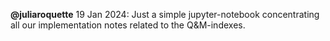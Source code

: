 **@juliaroquette** 19 Jan 2024: Just a simple jupyter-notebook concentrating all our implementation notes related to the Q&M-indexes.
